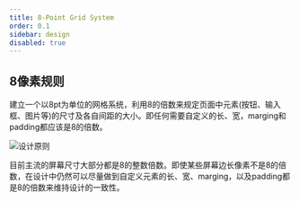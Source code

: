 ```yaml
---
title: 8-Point Grid System
order: 0.1
sidebar: design
disabled: true
---
```


## 8像素规则

建立一个以8pt为单位的网格系统，利用8的倍数来规定页面中元素(按钮、输入框、图片等)的尺寸及各自间距的大小。即任何需要自定义的长、宽，marging和padding都应该是8的倍数。

![设计原则](/imgs/design/8xiangsu01.png)

目前主流的屏幕尺寸大部分都是8的整数倍数。即使某些屏幕边长像素不是8的倍数，在设计中仍然可以尽量做到自定义元素的长、宽、marging，以及padding都是8的倍数来维持设计的一致性。
